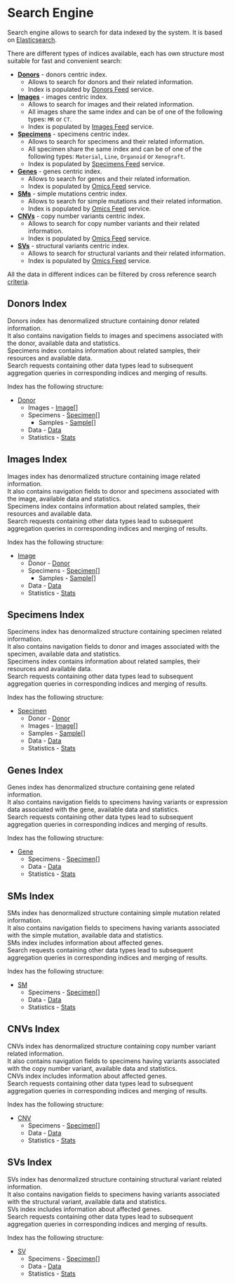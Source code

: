 # Search Engine
Search engine allows to search for data indexed by the system. It is based on [Elasticsearch](https://www.elastic.co/).

There are different types of indices available, each has own structure most suitable for fast and convenient search:
- [**Donors**](#donors-index) - donors centric index.
    - Allows to search for donors and their related information.
    - Index is populated by [Donors Feed](https://github.com/dkfz-unite/unite-donors-feed) service.
- [**Images**](#images-index) - images centric index.
    - Allows to search for images and their related information.
    - All images share the same index and can be of one of the following types: `MR` or `CT`.
    - Index is populated by [Images Feed](https://github.com/dkfz-unite/unite-images-feed) service.
- [**Specimens**](#specimens-index) - specimens centric index.
    - Allows to search for specimens and their related information.
    - All specimen share the same index and can be of one of the following types: `Material`, `Line`, `Organoid` or `Xenograft`.
    - Index is populated by [Specimens Feed](https://github.com/dkfz-unite/unite-specimens-feed) service.
- [**Genes**](#genes-index) - genes centric index.
    - Allows to search for genes and their related information.
    - Index is populated by [Omics Feed](https://github.com/dkfz-unite/unite-omics-feed) service.
- [**SMs**](#sms-index) - simple mutations centric index.
    - Allows to search for simple mutations and their related information.
    - Index is populated by [Omics Feed](https://github.com/dkfz-unite/unite-omics-feed) service.
- [**CNVs**](#cnvs-index) - copy number variants centric index.
    - Allows to search for copy number variants and their related information.
    - Index is populated by [Omics Feed](https://github.com/dkfz-unite/unite-omics-feed) service.
- [**SVs**](#svs-index) - structural variants centric index.
    - Allows to search for structural variants and their related information.
    - Index is populated by [Omics Feed](https://github.com/dkfz-unite/unite-omics-feed) service.

All the data in different indices can be filtered by cross reference search [criteria](./search-criteria.md).


## Donors Index
Donors index has denormalized structure containing donor related information.  
It also contains navigation fields to images and specimens associated with the donor, available data and statistics.  
Specimens index contains information about related samples, their resources and available data.  
Search requests containing other data types lead to subsequent aggregation queries in corresponding indices and merging of results.

Index has the following structure:
- [Donor](../Unite.Indices/Entities/Donors/DonorIndex.cs)
    - Images - [Image](../Unite.Indices/Entities/Donors/ImageIndex.cs)[]
    - Specimens - [Specimen](../Unite.Indices/Entities/Donors/SpecimenIndex.cs)[]
        - Samples - [Sample](../Unite.Indices/Entities/Donors/SampleIndex.cs)[]
    - Data - [Data](../Unite.Indices/Entities/DataIndex.cs)
    - Statistics - [Stats](../Unite.Indices/Entities/Donors/StatsIndex.cs)

## Images Index
Images index has denormalized structure containing image related information.  
It also contains navigation fields to donor and specimens associated with the image, available data and statistics.  
Specimens index contains information about related samples, their resources and available data.  
Search requests containing other data types lead to subsequent aggregation queries in corresponding indices and merging of results.

Index has the following structure:
- [Image](../Unite.Indices/Entities/Images/ImageIndex.cs)
    - Donor - [Donor](../Unite.Indices/Entities/Images/DonorIndex.cs)
    - Specimens - [Specimen](../Unite.Indices/Entities/Images/SpecimenIndex.cs)[]
        - Samples - [Sample](../Unite.Indices/Entities/Images/SampleIndex.cs)[]
    - Data - [Data](../Unite.Indices/Entities/DataIndex.cs)
    - Statistics - [Stats](../Unite.Indices/Entities/Images/StatsIndex.cs)

## Specimens Index
Specimens index has denormalized structure containing specimen related information.  
It also contains navigation fields to donor and images associated with the specimen, available data and statistics.  
Specimens index contains information about related samples, their resources and available data.  
Search requests containing other data types lead to subsequent aggregation queries in corresponding indices and merging of results.

Index has the following structure:
- [Specimen](../Unite.Indices/Entities/Specimens/SpecimenIndex.cs)
    - Donor - [Donor](../Unite.Indices/Entities/Specimens/DonorIndex.cs)
    - Images - [Image](../Unite.Indices/Entities/Specimens/ImageIndex.cs)[]
    - Samples - [Sample](../Unite.Indices/Entities/Specimens/SampleIndex.cs)[]
    - Data - [Data](../Unite.Indices/Entities/DataIndex.cs)
    - Statistics - [Stats](../Unite.Indices/Entities/Specimens/StatsIndex.cs)

## Genes Index
Genes index has denormalized structure containing gene related information.  
It also contains navigation fields to specimens having variants or expression data associated with the gene, available data and statistics.  
Search requests containing other data types lead to subsequent aggregation queries in corresponding indices and merging of results.

Index has the following structure:
- [Gene](../Unite.Indices/Entities/Genes/GeneIndex.cs)
    - Specimens - [Specimen](../Unite.Indices/Entities/Genes/SpecimenIndex.cs)[]
    - Data - [Data](../Unite.Indices/Entities/DataIndex.cs)
    - Statistics - [Stats](../Unite.Indices/Entities/Genes/StatisticsIndex.cs)

## SMs Index
SMs index has denormalized structure containing simple mutation related information.  
It also contains navigation fields to specimens having variants associated with the simple mutation, available data and statistics.  
SMs index includes information about affected genes.  
Search requests containing other data types lead to subsequent aggregation queries in corresponding indices and merging of results.

Index has the following structure:
- [SM](../Unite.Indices/Entities/Variants/SmIndex.cs)
    - Specimens - [Specimen](../Unite.Indices/Entities/Variants/SpecimenIndex.cs)[]
    - Data - [Data](../Unite.Indices/Entities/DataIndex.cs)
    - Statistics - [Stats](../Unite.Indices/Entities/Variants/StatsIndex.cs)

## CNVs Index
CNVs index has denormalized structure containing copy number variant related information.  
It also contains navigation fields to specimens having variants associated with the copy number variant, available data and statistics.  
CNVs index includes information about affected genes.  
Search requests containing other data types lead to subsequent aggregation queries in corresponding indices and merging of results.

Index has the following structure:
- [CNV](../Unite.Indices/Entities/Variants/CnvIndex.cs)
    - Specimens - [Specimen](../Unite.Indices/Entities/Variants/SpecimenIndex.cs)[]
    - Data - [Data](../Unite.Indices/Entities/DataIndex.cs)
    - Statistics - [Stats](../Unite.Indices/Entities/Variants/StatsIndex.cs)

## SVs Index
SVs index has denormalized structure containing structural variant related information.  
It also contains navigation fields to specimens having variants associated with the structural variant, available data and statistics.  
SVs index includes information about affected genes.  
Search requests containing other data types lead to subsequent aggregation queries in corresponding indices and merging of results.

Index has the following structure:
- [SV](../Unite.Indices/Entities/Variants/SvIndex.cs)
    - Specimens - [Specimen](../Unite.Indices/Entities/Variants/SpecimenIndex.cs)[]
    - Data - [Data](../Unite.Indices/Entities/DataIndex.cs)
    - Statistics - [Stats](../Unite.Indices/Entities/Variants/StatsIndex.cs)
